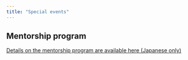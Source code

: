 ```yaml
---
title: "Special events"
---
```



## Mentorship program
[Details on the mentorship program are available here (Japanese only)](https://sites.google.com/view/prmu-rmp/miru)